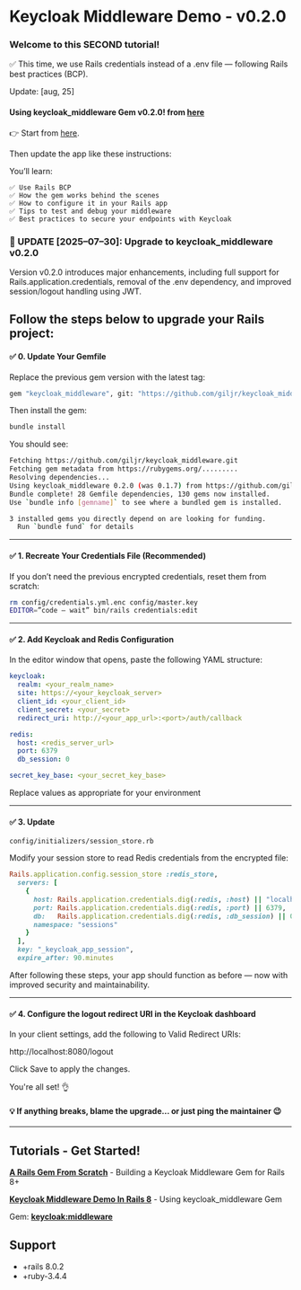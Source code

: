
# Keycloak Middleware Demo - v0.2.0
### Welcome to this SECOND tutorial!

✅ This time, we use Rails credentials instead of a .env file — following Rails best practices (BCP).

Update: [aug, 25]
#### Using keycloak_middleware Gem v0.2.0! from [here](https://medium.com/jungletronics/a-rails-gem-from-scratch-41b5cbbd9453)



👉 Start from [here](https://medium.com/jungletronics/keycloak-middleware-demo-a122a5fcf3bf).

Then update the app like these instructions:

You’ll learn:
```
✅ Use Rails BCP
✅ How the gem works behind the scenes
✅ How to configure it in your Rails app
✅ Tips to test and debug your middleware
✅ Best practices to secure your endpoints with Keycloak
```
### 🚀 UPDATE [2025–07–30]: Upgrade to keycloak_middleware v0.2.0

Version v0.2.0 introduces major enhancements, including full support for Rails.application.credentials, removal of the .env dependency, and improved session/logout handling using JWT.

Follow the steps below to upgrade your Rails project:
---
#### ✅ 0. Update Your Gemfile

Replace the previous gem version with the latest tag:
```bash
gem "keycloak_middleware", git: "https://github.com/giljr/keycloak_middleware. git", tag: "v0.2.0"
```

Then install the gem:

```bash
bundle install
```
You should see:
```bash
Fetching https://github.com/giljr/keycloak_middleware.git
Fetching gem metadata from https://rubygems.org/.........
Resolving dependencies...
Using keycloak_middleware 0.2.0 (was 0.1.7) from https://github.com/giljr/keycloak_middleware.git (at v0.2.0@caf561c)
Bundle complete! 28 Gemfile dependencies, 130 gems now installed.
Use `bundle info [gemname]` to see where a bundled gem is installed.

3 installed gems you directly depend on are looking for funding.
  Run `bundle fund` for details
```
---
#### ✅ 1. Recreate Your Credentials File (Recommended)

If you don’t need the previous encrypted credentials, reset them from scratch:
```bash
rm config/credentials.yml.enc config/master.key
EDITOR=”code — wait” bin/rails credentials:edit
```
---
####  ✅ 2. Add Keycloak and Redis Configuration

In the editor window that opens, paste the following YAML structure:
```yml
keycloak:
  realm: <your_realm_name>
  site: https://<your_keycloak_server>
  client_id: <your_client_id>
  client_secret: <your_secret>
  redirect_uri: http://<your_app_url>:<port>/auth/callback

redis:
  host: <redis_server_url>
  port: 6379
  db_session: 0

secret_key_base: <your_secret_key_base>
```
Replace values as appropriate for your environment

---

#### ✅ 3. Update

`config/initializers/session_store.rb`

Modify your session store to read Redis credentials from the encrypted file:
```ruby
Rails.application.config.session_store :redis_store,
  servers: [
    {
      host: Rails.application.credentials.dig(:redis, :host) || "localhost",
      port: Rails.application.credentials.dig(:redis, :port) || 6379,
      db:   Rails.application.credentials.dig(:redis, :db_session) || 0,
      namespace: "sessions"
    }
  ],
  key: "_keycloak_app_session",
  expire_after: 90.minutes
```
After following these steps, your app should function as before — now with improved security and maintainability.

---

#### ✅ 4. Configure the logout redirect URI in the Keycloak dashboard

In your client settings, add the following to Valid Redirect URIs:

http://localhost:8080/logout

Click Save to apply the changes.

You're all set! 👌
#### 💡 If anything breaks, blame the upgrade… or just ping the maintainer 😉

---

## Tutorials - Get Started!

[**A Rails Gem From Scratch**](https://medium.com/jungletronics/a-rails-gem-from-scratch-41b5cbbd9453) - 
Building a Keycloak Middleware Gem for Rails 8+

[**Keycloak Middleware Demo In Rails 8**](https://medium.com/jungletronics/keycloak-middleware-demo-a122a5fcf3bf) - Using keycloak_middleware Gem

Gem: **[keycloak:middleware](https://github.com/giljr/keycloak_middleware)**



    
## Support

- +rails 8.0.2
- +ruby-3.4.4
